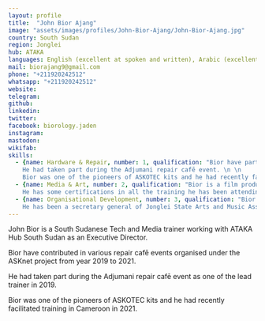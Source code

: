 ```yaml
---
layout: profile
title:  "John Bior Ajang"
image: "assets/images/profiles/John-Bior-Ajang/John-Bior-Ajang.jpg"
country: South Sudan
region: Jonglei
hub: ATAKA
languages: English (excellent at spoken and written), Arabic (excellent at spoken only), Kiswahili (excellent at spoken and written), Dinka (excellent at spoken only)
mail: biorajang9@gmail.com
phone: "+211920242512"
whatsapp: "+211920242512"
website: 
telegram: 
github: 
linkedin: 
twitter: 
facebook: biorology.jaden
instagram: 
mastodon: 
wikifab:
skills:
  - {name: Hardware & Repair, number: 1, qualification: "Bior have participated in various repair cafē events organised under the ASKnet project starting from 2019 to 2021. \n \n 
    He had taken part during the Adjumani repair cafē event. \n \n 
    Bior was one of the pioneers of ASKOTEC kits and he had recently facilitated training in Cameroon in 2021."}
  - {name: Media & Art, number: 2, qualification: "Bior is a film producer and a media practitioner in South Sudan. He worked in several media outlets in South Sudan including Radio Jonglei 95.9 FM, Voice of Reconciliation 98.4 FM and print media such as newspapers. \n \n 
    He has some certifications in all the training he has been attending."}
  - {name: Organisational Development, number: 3, qualification: "Bior has been extensively involved in the project management circle at ATAKA Hub South Sudan since 2019 up to date. \n \n 
    He has been a secretary general of Jonglei State Arts and Music Association for more than three years."}
---
```

John Bior is a South Sudanese Tech and Media trainer working with ATAKA Hub South Sudan as an Executive Director.

Bior have contributed in various repair cafē events organised under the ASKnet project from year 2019 to 2021.

He had taken part during the Adjumani repair cafē event as one of the lead trainer in 2019.

Bior was one of the pioneers of ASKOTEC kits and he had recently facilitated training in Cameroon in 2021.